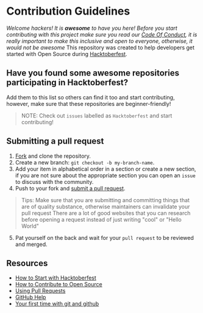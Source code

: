 # Contribution Guidelines

_Welcome hackers! It is **awesome** to have you here! Before you start contributing with this project make sure you read our [Code Of Conduct](https://github.com/dudenayak/Dev-Project/blob/main/CODE_OF_CONDUCT.md), it is really important to make this inclusive and open to everyone, otherwise, it would not be awesome_
This repository was created to help developers get started with Open Source during [Hacktoberfest](https://hacktoberfest.digitalocean.com/).

## Have you found some awesome repositories participating in Hacktoberfest?

Add them to this list so others can find it too and start contributing, however, make sure that these repositories are beginner-friendly!
> NOTE: Check out `issues` labelled as `Hacktoberfest` and start contributing!

## Submitting a pull request

1. [Fork](https://github.com/dudenayak/Dev-Project/fork) and clone the repository.
1. Create a new branch: `git checkout -b my-branch-name`.
1. Add your item in alphabetical order in a section or create a new section, if you are not sure about the appropriate section you can open an `issue` to discuss with the community.
1. Push to your fork and [submit a pull request](https://github.com/dudenayak/Dev-Project/compare).
> Tips: Make sure that you are submitting and committing things that are of quality substance, otherwise maintainers can invalidate your pull request
> There are a lot of good websites that you can research before opening a request instead of just writing "cool" or "Hello World"
5. Pat yourself on the back and wait for your `pull request` to be reviewed and merged.

## Resources

- [How to Start with Hacktoberfest](https://www.youtube.com/watch?v=4RvIFvmZA3o)
- [How to Contribute to Open Source](https://opensource.guide/how-to-contribute/)
- [Using Pull Requests](https://help.github.com/articles/about-pull-requests/)
- [GitHub Help](https://help.github.com)
- [Your first time with git and github](https://kbroman.org/github_tutorial/pages/first_time.html)

